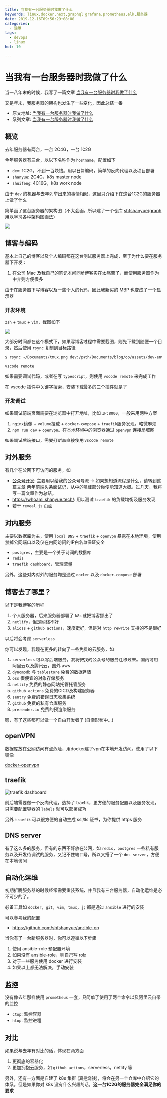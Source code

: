 ```yaml
---
title: 当我有一台服务器时我做了什么
keywords: linux,docker,next,graphql,grafana,prometheus,elk,服务器
date: 2019-12-16T09:56:29+08:00
categories:
  - 运维
tags:
  - devops
  - linux
hot: 10

---
```


# 当我有一台服务器时我做了什么

当一八年末的时候，我写了一篇文章 [当我有一台服务器时我做了什么](https://github.com/shfshanyue/op-note/blob/master/when-server.md)

又是年末，我服务器的架构也发生了一些变化，因此总结一番

<!--more-->

+ 原文地址: [当我有一台服务器时我做了什么](https://github.com/shfshanyue/op-note/blob/master/when-server-2019.md)
+ 系列文章: [当我有一台服务器时我做了什么](https://github.com/shfshanyue/op-note)

## 概览

去年服务器有两台，一台 2C4G，一台 1C2G

今年服务器有三台，以以下名称作为 `hostname`，配置如下

+ `dev`: 1C2G，不到一百块钱。用以日常编码，简单的反向代理以及项目部署
+ `shanyue`: 2C4G，k8s master node
+ `shuifeng`: 4C16G，k8s work node

由于 `dev` 的机器与去年列举出来的事情相似，这里只介绍下在这台1C2G的服务器上做了什么

简单画了这台服务器的架构图（不太会画，所以建了一个仓库 [shfshanyue/graph](https://github.com/shfshanyue/graph) 用以学习各种架构图画法）

![](https://raw.githubusercontent.com/shfshanyue/graph/master/draw/docker-compose.jpg)

## 博客与编码

基本上自己的博客以及个人编码都在这台测试服务器上完成，至于为什么要在服务器下开发：

1. 在公司 Mac 及我自己的笔记本间同步博客实在太痛苦了，而使用服务器作为中介则方便很多

由于在服务器下写博客以及一些个人的代码，因此我新买的 MBP 也变成了一个显示器

### 开发环境

`zsh` + `tmux` + `vim`，截图如下

![](./assets/dev-env.png)

大部分时间都在这个模式下，如果写博客过程中需要截图，则先下载到随便一个目录，然后使用 `rsync` 复制到目标路径

``` bash
$ rsync ~/Documents/tmux.png dev:/path/Documents/blog/op/assets/dev-env.png
```

`vscode remote`

如果需要调试代码，或者在写 `typescript`，则使用 `vscode remote` 来完成工作

在 vscode 插件中关键字搜索，安装下载最多的三个插件就是了

### 开发调试

如果调试前端页面需要在浏览器中打开地址，比如 `IP:8000`，一般采用两种方案

1. `nginx`镜像 + `volume`挂载 + `docker-compose` + `traefik`服务发现。略微麻烦
1. `npm run dev` + `openvpn`。在本地环境中的浏览器通过 `openvpn` 连接局域网

如果调试后端接口，需要打断点直接使用 `vscode remote`

## 对外服务

有几个在公网下可访问的服务，如

+ [公众号开发](https://github.com/shfshanyue/wechat): 主要用以给我的公众号导流 -> 如果想知道流程是什么，请转到这篇文章 [两年前端头条面试记](https://q.shanyue.tech/interviews/2018.html)，从中的隐藏部分你便能知道大概。过几天，我将写一篇文章作为总结。
+ <https://whoami.shanyue.tech/>: 用以测试 `traefik` 的负载均衡及服务发现
+ 若干 `reveal.js` 页面

## 对内服务

主要以数据库为主，使用 `local DNS` + `traefik` + `openvpn` 暴露在本地环境，使用禁掉公网端口以及仅在内网访问的IP白名单保证安全

+ `postgres`，主要是一个关于诗词的数据库
+ `redis`
+ `traefik dashboard`，管理流量

另外，这些对内对外的服务均是通过 `docker` 以及 `docker-compose` 部署

## 博客去了哪里？

以下是我博客的历程

1. 个人服务器，后来服务器部署了 `k8s` 就把博客挪出了
1. `netlify`，但是网络不好
1. `alioss` + `github actions`，速度挺好，但是对 `http rewrite` 支持的不是很好

以后将会考虑 `serverless`

你可以发现，我现在更多的转向了一些免费的云服务，如

1. `serverless` 可以写后端服务，我将把我的公众号的服务迁移过来。国内可用阿里云以及腾讯云，国外 aws
1. `dynomodb` 与 `tablestore` 免费的数据存储
1. `oss` 很便宜的对象存储服务
1. `netlify` 免费的静态网站托管托管服务
1. `github actions` 免费的CICD及构建服务器
1. `sentry` 免费的错误日志收集系统
1. `github` 免费的私有仓库服务
1. `prerender.io` 免费的预渲染服务

嗯，有了这些都可以做一个自由开发者了 (自惭形秽中...)

## openVPN

数据库放在公网访问有点危险，用docker建了vpn在本地开发访问。使用了以下镜像

[docker-openvpn](https://github.com/kylemanna/docker-openvpn)

## traefik

![traefik dashboard](./assets/traefik-dashboard.png)

前后端需要做一个反向代理，选择了 traefik，更方便的服务配置以及服务发现，只需要配置容器的 `labels` 就可以部署成功

另外 `traefik` 可以很方便的自动生成 ssl/tls 证书，为你提供 https 服务

## DNS server

有了这么多的服务，但有的东西不好放在公网，如 `redis`，`postgres` 一些私有服务以及开发待调试的服务，又记不住端口号，所以又搭了一个 `dns server`，方便在本地访问

## 自动化运维

初期折腾服务器的时候经常需要重装系统，并且我有三台服务器，自动化运维是必不可少的了。

必备工具如 `docker`，`git`，`vim`，`tmux`，`jq` 都是通过 `ansible` 进行的安装

可以参考我的配置

+ <https://github.com/shfshanyue/ansible-op>

当你有了一台新服务器时，你可以遵循以下步骤

1. 使用 ansible-role 预配置环境
1. 如果没有 ansible-role，则自己写 role
1. 对于一些服务使用 docker 进行安装
1. 如果以上都无法解决，手动安装

## 监控

没有像去年那样使用 `prometheus` 一套，只简单了使用了两个命令以及阿里云自带的监控

+ `ctop`: 监控容器
+ `htop`: 监控进程

## 对比

如果说与去年有对比的话，体现在两方面

1. 更彻底的容器化
1. 更加拥抱云服务，如 `github actions`，serverless，netlify 等

另外，还有一方面是自建了 k8s 集群 (真是烧钱)，将会在另一个仓库中介绍它的体系。但是如果你对 k8s 没有什么兴趣的话，**这一台1C2G的服务器完全满足你的要求**
